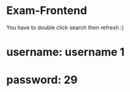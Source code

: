 # Exam-Frontend
You have to double click search then refresh :) 


# username: username 1
# password: 29

